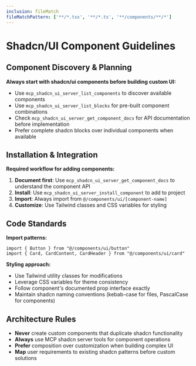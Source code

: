 ```yaml
---
inclusion: fileMatch
fileMatchPattern: ['**/*.tsx', '**/*.ts', '**/components/**/*']
---
```


# Shadcn/UI Component Guidelines

## Component Discovery & Planning

**Always start with shadcn/ui components before building custom UI:**
- Use `mcp_shadcn_ui_server_list_components` to discover available components
- Use `mcp_shadcn_ui_server_list_blocks` for pre-built component combinations
- Check `mcp_shadcn_ui_server_get_component_docs` for API documentation before implementation
- Prefer complete shadcn blocks over individual components when available

## Installation & Integration

**Required workflow for adding components:**
1. **Document first**: Use `mcp_shadcn_ui_server_get_component_docs` to understand the component API
2. **Install**: Use `mcp_shadcn_ui_server_install_component` to add to project
3. **Import**: Always import from `@/components/ui/[component-name]`
4. **Customize**: Use Tailwind classes and CSS variables for styling

## Code Standards

**Import patterns:**
```tsx
import { Button } from "@/components/ui/button"
import { Card, CardContent, CardHeader } from "@/components/ui/card"
```

**Styling approach:**
- Use Tailwind utility classes for modifications
- Leverage CSS variables for theme consistency
- Follow component's documented prop interface exactly
- Maintain shadcn naming conventions (kebab-case for files, PascalCase for components)

## Architecture Rules

- **Never** create custom components that duplicate shadcn functionality
- **Always** use MCP shadcn server tools for component operations
- **Prefer** composition over customization when building complex UI
- **Map** user requirements to existing shadcn patterns before custom solutions